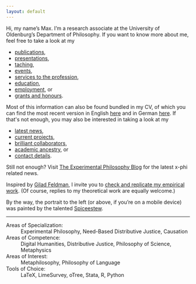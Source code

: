 ```yaml
---
layout: default
---
```


Hi, my name’s Max. I’m a research associate at the University of Oldenburg’s Department of Philosophy. If you want to know more about me, feel free to take a look at my

+ [publications](./publications.md),
+ [presentations](./presentations.md),
+ [taching](./teaching.md),
+ [events](./events.md),
+ [services to the profession](./services.md),
+ [education](./education.md),
+ [employment](./employment.md), or
+ [grants and honours](./financials.md).

Most of this information can also be found bundled in my CV, of which you can find the most recent version in English [here](https://github.com/alephmembeth/curriculum-vitae/blob/main/english/cv_english.pdf) and in German [here](https://github.com/alephmembeth/curriculum-vitae/blob/main/german/cv_german.pdf). If that's not enough, you may also be interested in taking a look at my

+ [latest news](./news.md),
+ [current projects](./projects.md),
+ [brilliant collaborators](./collaborators.md),
+ [academic ancestry](./ancestry.md), or
+ [contact details](./contact.md).

Still not enough? Visit [The Experimental Philosophy Blog](http://xphi.net/) for the latest x-phi related news.

Inspired by [Gilad Feldman](https://mgto.org/check-me-replicate-me/), I invite you to [check and replicate my empirical work](./check.md). (Of course, replies to my theoretical work are equally welcome.)

By the way, the portrait to the left (or above, if you’re on a mobile device) was painted by the talented [Spiceestew](https://spiceestew.carrd.co/).

* * *

<dl>
   <dt>Areas of Specialization:</dt>
      <dd>Experimental Philosophy, Need-Based Distributive Justice, Causation</dd>
   <dt>Areas of Competence:</dt>
      <dd>Digital Humanities, Distributive Justice, Philosophy of Science, Metaphysics</dd>
   <dt>Areas of Interest:</dt>
      <dd>Metaphilosophy, Philosophy of Language</dd>
   <dt>Tools of Choice:</dt>
      <dd>LaTeX, LimeSurvey, oTree, Stata, R, Python</dd>
</dl>
